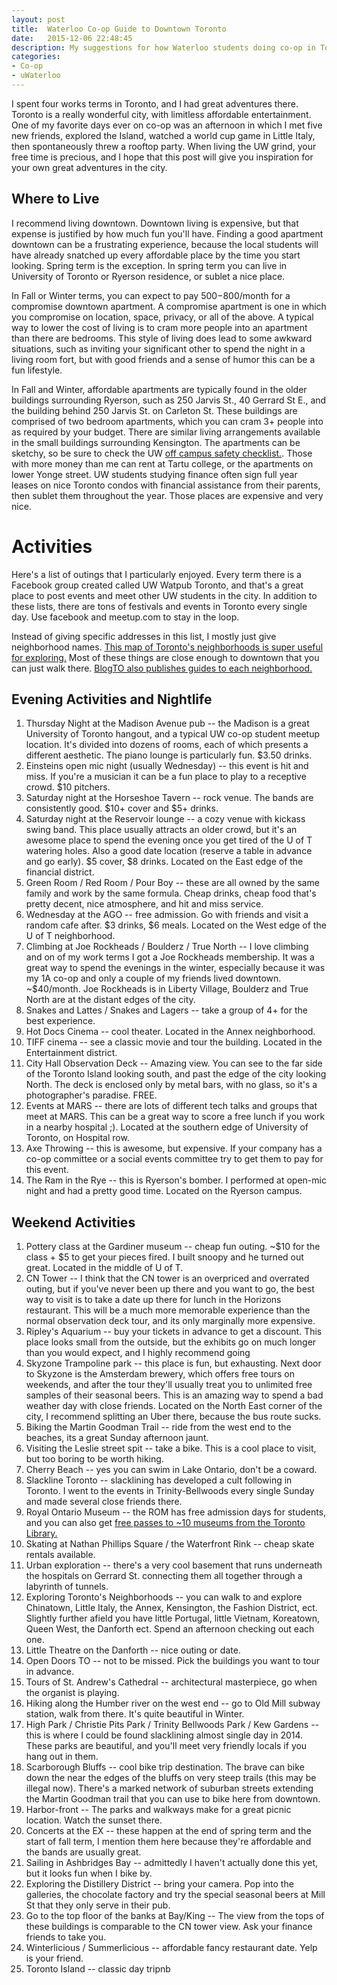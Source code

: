 ```yaml
---
layout: post
title:  Waterloo Co-op Guide to Downtown Toronto
date:   2015-12-06 22:48:45
description: My suggestions for how Waterloo students doing co-op in Toronto can best enjoy their limited time in the city.
categories:
- Co-op
- uWaterloo
---
```


I spent four works terms in Toronto, and I had great adventures there. Toronto is a really wonderful city, with limitless affordable entertainment. One of my favorite days ever on co-op was an afternoon in which I met five new friends, explored the Island, watched a world cup game in Little Italy, then spontaneously threw a rooftop party. When living the UW grind, your free time is precious, and I hope that this post will give you inspiration for your own great adventures in the city.

## Where to Live

I recommend living downtown. Downtown living is expensive, but that expense is justified by how much fun you'll have. Finding a good apartment downtown can be a frustrating experience, because the local students will have already snatched up every affordable place by the time you start looking. Spring term is the exception. In spring term you can live in University of Toronto or Ryerson residence, or sublet a nice place.

In Fall or Winter terms, you can expect to pay $500-$800/month for a compromise downtown apartment. A compromise apartment is one in which you compromise on location, space, privacy, or all of the above. A typical way to lower the cost of living is to cram more people into an apartment than there are bedrooms. This style of living does lead to some awkward situations, such as inviting your significant other to spend the night in a living room fort, but with good friends and a sense of humor this can be a fun lifestyle.

In Fall and Winter, affordable apartments are typically found in the older buildings surrounding Ryerson, such as 250 Jarvis St., 40 Gerrard St E., and the building behind 250 Jarvis St. on Carleton St. These buildings are comprised of two bedroom apartments, which you can cram 3+ people into as required by your budget. There are similar living arrangements available in the small buildings surrounding Kensington. The apartments can be sketchy, so be sure to check the UW [off campus safety checklist.](https://uwaterloo.ca/off-campus-housing/sites/ca.off-campus-housing/files/uploads/files/OCH_Checklist.pdf). Those with more money than me can rent at Tartu college, or the apartments on lower Yonge street. UW students studying finance often sign full year leases on nice Toronto condos with financial assistance from their parents, then sublet them throughout the year. Those places are expensive and very nice.

# Activities

Here's a list of outings that I particularly enjoyed. Every term there is a Facebook group created called UW Watpub Toronto, and that's a great place to post events and meet other UW students in the city. In addition to these lists, there are tons of festivals and events in Toronto every single day. Use facebook and meetup.com to stay in the loop.

Instead of giving specific addresses in this list, I mostly just give neighborhood names. [This map of Toronto's neighborhoods is super useful for exploring.](http://www.blogto.com/neighbourhoods/) Most of these things are close enough to downtown that you can just walk there. [BlogTO also publishes guides to each neighborhood.](http://www.blogto.com/torontomaps/)

## Evening Activities and Nightlife

1. Thursday Night at the Madison Avenue pub -- the Madison is a great University of Toronto hangout, and a typical UW co-op student meetup location. It's divided into dozens of rooms, each of which presents a different aesthetic. The piano lounge is particularly fun. $3.50 drinks.
2. Einsteins open mic night (usually Wednesday) -- this event is hit and miss. If you're a musician it can be a fun place to play to a receptive crowd. $10 pitchers.
3. Saturday night at the Horseshoe Tavern -- rock venue. The bands are consistently good. $10+ cover and $5+ drinks.
4. Saturday night at the Reservoir lounge -- a cozy venue with kickass swing band. This place usually attracts an older crowd, but it's an awesome place to spend the evening once you get tired of the U of T watering holes. Also a good date location (reserve a table in advance and go early). $5 cover, $8 drinks. Located on the East edge of the financial district.
5. Green Room / Red Room / Pour Boy -- these are all owned by the same family and work by the same formula. Cheap drinks, cheap food that's pretty decent, nice atmosphere, and hit and miss service.
6. Wednesday at the AGO -- free admission. Go with friends and visit a random cafe after. $3 drinks, $6 meals. Located on the West edge of the U of T neighborhood.
7. Climbing at Joe Rockheads / Boulderz / True North -- I love climbing and on of my work terms I got a Joe Rockheads membership. It was a great way to spend the evenings in the winter, especially because it was my 1A co-op and only a couple of my friends lived downtown. ~$40/month. Joe Rockheads is in Liberty Village, Boulderz and True North are at the distant edges of the city. 
8. Snakes and Lattes / Snakes and Lagers -- take a group of 4+ for the best experience.
9. Hot Docs Cinema -- cool theater. Located in the Annex neighborhood.
10. TIFF cinema -- see a classic movie and tour the building. Located in the Entertainment district.
11. City Hall Observation Deck -- Amazing view. You can see to the far side of the Toronto Island looking south, and past the edge of the city looking North. The deck is enclosed only by metal bars, with no glass, so it's a photographer's paradise. FREE.
12. Events at MARS -- there are lots of different tech talks and groups that meet at MARS. This can be a great way to score a free lunch if you work in a nearby hospital ;). Located at the southern edge of University of Toronto, on Hospital row.
13. Axe Throwing -- this is awesome, but expensive. If your company has a co-op committee or a social events committee try to get them to pay for this event.
14. The Ram in the Rye -- this is Ryerson's bomber. I performed at open-mic night and had a pretty good time. Located on the Ryerson campus.

## Weekend Activities

1. Pottery class at the Gardiner museum -- cheap fun outing. ~$10 for the class + $5 to get your pieces fired. I built snoopy and he turned out great. Located in the middle of U of T.
2. CN Tower -- I think that the CN tower is an overpriced and overrated outing, but if you've never been up there and you want to go, the best way to visit is to take a date up there for lunch in the Horizons restaurant. This will be a much more memorable experience than the normal observation deck tour, and its only marginally more expensive. 
3. Ripley's Aquarium -- buy your tickets in advance to get a discount. This place looks small from the outside, but the exhibits go on much longer than you would expect, and I highly recommend going
4. Skyzone Trampoline park -- this place is fun, but exhausting. Next door to Skyzone is the Amsterdam brewery, which offers free tours on weekends, and after the tour they'll usually treat you to unlimited free samples of their seasonal beers. This is an amazing way to spend a bad weather day with close friends. Located on the North East corner of the city, I recommend splitting an Uber there, because the bus route sucks.
5. Biking the Martin Goodman Trail -- ride from the west end to the beaches, its a great Sunday afternoon jaunt.
6. Visiting the Leslie street spit -- take a bike. This is a cool place to visit, but too boring to be worth hiking.
7. Cherry Beach -- yes you can swim in Lake Ontario, don't be a coward.
8. Slackline Toronto -- slacklining has developed a cult following in Toronto. I went to the events in Trinity-Bellwoods every single Sunday and made several close friends there. 
9. Royal Ontario Museum -- the ROM has free admission days for students, and you can also get [free passes to ~10 museums from the Toronto Library.](http://www.torontopubliclibrary.ca/museum-arts-passes/)
10. Skating at Nathan Phillips Square / the Waterfront Rink -- cheap skate rentals available.
11. Urban exploration -- there's a very cool basement that runs underneath the hospitals on Gerrard St. connecting them all together through a labyrinth of tunnels.
12. Exploring Toronto's Neighborhoods -- you can walk to and explore Chinatown, Little Italy, the Annex, Kensington, the Fashion District, ect. Slightly further afield you have little Portugal, little Vietnam, Koreatown, Queen West, the Danforth ect. Spend an afternoon checking out each one.
13. Little Theatre on the Danforth -- nice outing or date.
14. Open Doors TO -- not to be missed. Pick the buildings you want to tour in advance.
15. Tours of St. Andrew's Cathedral -- architectural masterpiece, go when the organist is playing.
16. Hiking along the Humber river on the west end -- go to Old Mill subway station, walk from there. It's quite beautiful in Winter.
17. High Park / Christie Pits Park / Trinity Bellwoods Park / Kew Gardens -- this is where I could be found slacklining almost single day in 2014. These parks are beautiful, and you'll meet very friendly locals if you hang out in them.
18. Scarborough Bluffs -- cool bike trip destination. The brave can bike down the near the edges of the bluffs on very steep trails (this may be illegal now). There's a marked network of suburban streets extending the Martin Goodman trail that you can use to bike here from downtown.
19. Harbor-front -- The parks and walkways make for a great picnic location. Watch the sunset there.
20. Concerts at the EX -- these happen at the end of spring term and the start of fall term, I mention them here because they're affordable and the bands are usually great.
21. Sailing in Ashbridges Bay -- admittedly I haven't actually done this yet, but it looks fun when I bike by.
22. Exploring the Distillery District -- bring your camera. Pop into the galleries, the chocolate factory and try the special seasonal beers at Mill St that they only serve in their pub.
23. Go to the top floor of the banks at Bay/King -- The view from the tops of these buildings is comparable to the CN tower view. Ask your finance friends to take you.
24. Winterlicious / Summerlicious -- affordable fancy restaurant date. Yelp is your friend.
25. Toronto Island -- classic day tripnb 
